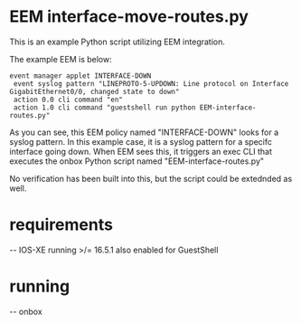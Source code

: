 # EEM interface-move-routes.py

This is an example Python script utilizing EEM integration. 

The example EEM is below:

```
event manager applet INTERFACE-DOWN
 event syslog pattern "LINEPROTO-5-UPDOWN: Line protocol on Interface GigabitEthernet0/0, changed state to down"
 action 0.0 cli command "en"
 action 1.0 cli command "guestshell run python EEM-interface-routes.py"
```

As you can see, this EEM policy named "INTERFACE-DOWN" looks for a syslog pattern. In this example case, it is a syslog pattern for a specifc interface going down. When EEM sees this, it triggers an exec CLI that executes the onbox Python script named "EEM-interface-routes.py"

No verification has been built into this, but the script could be extednded as well.

# requirements
-- IOS-XE running >/= 16.5.1 also enabled for GuestShell

# running
-- onbox
